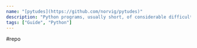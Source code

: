 ```yaml
---
name: "[pytudes](https://github.com/norvig/pytudes)"
description: "Python programs, usually short, of considerable difficulty, to perfect particular skills."
tags: ["Guide", "Python"]
---
```

#repo